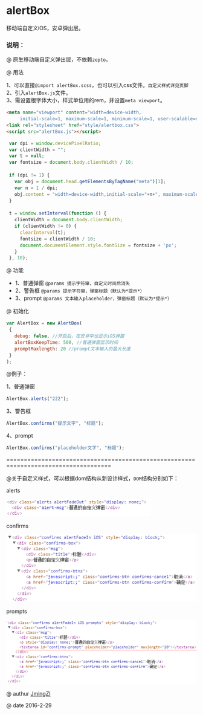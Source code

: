 # alertBox
移动端自定义iOS，安卓弹出层。

### 说明：
 
 @ 原生移动端自定义弹出层，不依赖`zepto`。   
 
 @ 用法  
 
   1、可以直接`@import alertBox.scss`，也可以引入css文件。`自定义样式详见页脚`    
   2、引入`alertBox.js`文件。    
   3、需设置根字体大小，样式单位用的rem，并设置`meta viewport`。
    
 ```html
 <meta name="viewport" content="width=device-width,
      initial-scale=1, maximum-scale=1, minimum-scale=1, user-scalable=no">
 <link rel="stylesheet" href="style/alertbox.css">
 <script src="alertBox.js"></script>
 ```
 ```js
  var dpi = window.devicePixelRatio;
  var clientWidth = "";
  var t = null;
  var fontsize = document.body.clientWidth / 10;

  if (dpi != 1) {
    var obj = document.head.getElementsByTagName("meta")[1];
    var n = 1 / dpi;
    obj.content = "width=device-width,initial-scale="+n+", maximum-scale="+n+", minimum-scale="+n+", user-scalable=no";
  }

  t = window.setInterval(function () {
    clientWidth = document.body.clientWidth;
    if (clientWidth != 0) {
      clearInterval(t);
      fontsize = clientWidth / 10;
      document.documentElement.style.fontSize = fontsize + 'px';
    }
  }, 10);
 ```
 
 @ 功能   
 
   * 1、普通弹窗 `@params 提示字符窜，自定义时间后消失` 
   * 2、警告框   `@params 提示字符窜，弹窗标题（默认为*提示*）`     
   * 3、prompt   `@params 文本输入placeholder，弹窗标题（默认为*提示*）`      
      
@ 初始化
 
 ```js
 var AlertBox = new AlertBox(
  {
    debug: false, //开启后，在安卓中也显示iOS弹窗
    alertBoxKeepTime: 500, //普通弹窗显示时间
    promptMaxlength: 20 //prompt文本输入的最大长度
  }
);
```
@例子：

1、普通弹窗
```js
AlertBox.alerts("222");
```

3、警告框
```js
AlertBox.confirms("提示文字", "标题");
```

4、prompt
```js
AlertBox.confirms("placeholder文字", "标题");
```

====================================================================================

@关于自定义样式，可以根据dom结构从新设计样式，`DOM`结构分别如下：

alerts  

![alerts](images/alert.png)

confirms 

![confirms](images/confirm.png)

prompts 

![prompts](images/prompt.png)


@ authur [JmingZI](http://ymblog.net)

@ date 2016-2-29
